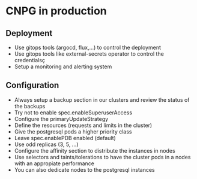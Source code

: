 # CNPG in production

## Deployment

- Use gitops tools (argocd, flux,...) to control the deployment
- Use gitops tools like external-secrets operator to control the credentialsç
- Setup a monitoring and alerting system

## Configuration

- Always setup a backup section in our clusters and review the status of the backups
- Try not to enable spec.enableSuperuserAccess
- Configure the primaryUpdateStrategy
- Define the resources (requests and limits in the cluster)
- Give the postgresql pods a higher priority class
- Leave spec.enablePDB enabled (default)
- Use odd replicas (3, 5, ...)
- Configure the affinity section to distribute the instances in nodes
- Use selectors and taints/tolerations to have the cluster pods in a nodes with an appropiate performance
- You can also dedicate nodes to the postgresql instances
